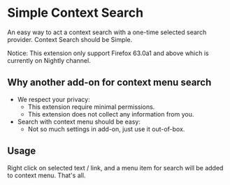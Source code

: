 # Simple Context Search

An easy way to act a context search with a one-time selected search provider. Context Search should be Simple.

Notice: This extension only support Firefox 63.0a1 and above which is currently on Nightly channel.

## Why another add-on for context menu search

* We respect your privacy:
    * This extension require minimal permissions.
    * This extension does not collect any information from you.
* Search with context menu should be easy:
    * Not so much settings in add-on, just use it out-of-box.

## Usage

Right click on selected text / link, and a menu item for search will be added to context menu. That's all.
